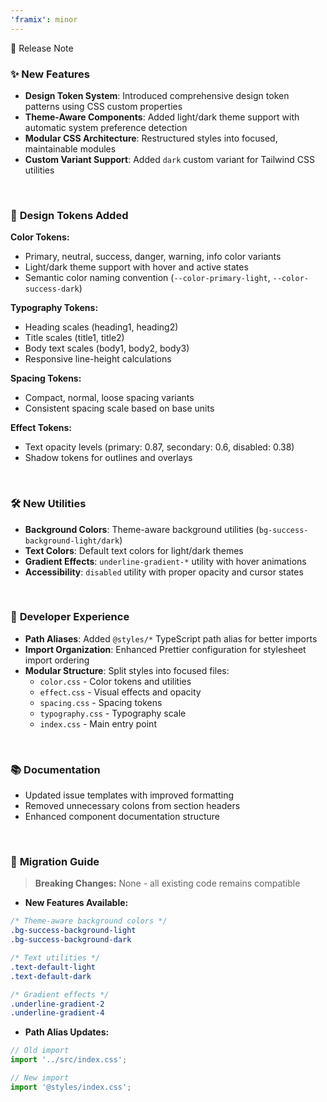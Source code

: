 ```yaml
---
'framix': minor
---
```


📄 Release Note

### ✨ **New Features**

- **Design Token System**: Introduced comprehensive design token patterns using CSS custom properties
- **Theme-Aware Components**: Added light/dark theme support with automatic system preference detection
- **Modular CSS Architecture**: Restructured styles into focused, maintainable modules
- **Custom Variant Support**: Added `dark` custom variant for Tailwind CSS utilities

<br />

### 🎯 **Design Tokens Added**

**Color Tokens:**

- Primary, neutral, success, danger, warning, info color variants
- Light/dark theme support with hover and active states
- Semantic color naming convention (`--color-primary-light`, `--color-success-dark`)

**Typography Tokens:**

- Heading scales (heading1, heading2)
- Title scales (title1, title2)
- Body text scales (body1, body2, body3)
- Responsive line-height calculations

**Spacing Tokens:**

- Compact, normal, loose spacing variants
- Consistent spacing scale based on base units

**Effect Tokens:**

- Text opacity levels (primary: 0.87, secondary: 0.6, disabled: 0.38)
- Shadow tokens for outlines and overlays

<br />

### 🛠 **New Utilities**

- **Background Colors**: Theme-aware background utilities (`bg-success-background-light/dark`)
- **Text Colors**: Default text colors for light/dark themes
- **Gradient Effects**: `underline-gradient-*` utility with hover animations
- **Accessibility**: `disabled` utility with proper opacity and cursor states

<br />

### 🔧 **Developer Experience**

- **Path Aliases**: Added `@styles/*` TypeScript path alias for better imports
- **Import Organization**: Enhanced Prettier configuration for stylesheet import ordering
- **Modular Structure**: Split styles into focused files:
  - `color.css` - Color tokens and utilities
  - `effect.css` - Visual effects and opacity
  - `spacing.css` - Spacing tokens
  - `typography.css` - Typography scale
  - `index.css` - Main entry point

<br />

### 📚 **Documentation**

- Updated issue templates with improved formatting
- Removed unnecessary colons from section headers
- Enhanced component documentation structure

<br />

### 🔄 **Migration Guide**

> **Breaking Changes:** None - all existing code remains compatible

- **New Features Available:**
```css
/* Theme-aware background colors */
.bg-success-background-light
.bg-success-background-dark

/* Text utilities */
.text-default-light
.text-default-dark

/* Gradient effects */
.underline-gradient-2
.underline-gradient-4
```

- **Path Alias Updates:**

```typescript
// Old import
import '../src/index.css';

// New import
import '@styles/index.css';
```

